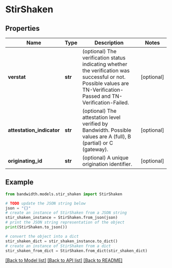 # StirShaken


## Properties

Name | Type | Description | Notes
------------ | ------------- | ------------- | -------------
**verstat** | **str** | (optional) The verification status indicating whether the verification was successful or not. Possible values are TN-Verification-Passed and TN-Verification-Failed. | [optional] 
**attestation_indicator** | **str** | (optional) The attestation level verified by Bandwidth. Possible values are A (full), B (partial) or C (gateway). | [optional] 
**originating_id** | **str** | (optional) A unique origination identifier. | [optional] 

## Example

```python
from bandwidth.models.stir_shaken import StirShaken

# TODO update the JSON string below
json = "{}"
# create an instance of StirShaken from a JSON string
stir_shaken_instance = StirShaken.from_json(json)
# print the JSON string representation of the object
print(StirShaken.to_json())

# convert the object into a dict
stir_shaken_dict = stir_shaken_instance.to_dict()
# create an instance of StirShaken from a dict
stir_shaken_from_dict = StirShaken.from_dict(stir_shaken_dict)
```
[[Back to Model list]](../README.md#documentation-for-models) [[Back to API list]](../README.md#documentation-for-api-endpoints) [[Back to README]](../README.md)



